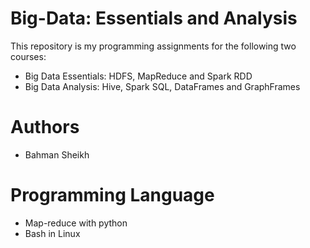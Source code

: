 # Big-Data: Essentials and Analysis
This repository is my programming assignments for the following two courses:

* Big Data Essentials: HDFS, MapReduce and Spark RDD
* Big Data Analysis: Hive, Spark SQL, DataFrames and GraphFrames


# Authors
* Bahman Sheikh

# Programming Language
* Map-reduce with python
* Bash in Linux
